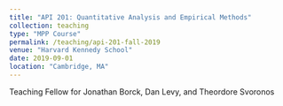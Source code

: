 ```yaml
---
title: "API 201: Quantitative Analysis and Empirical Methods"
collection: teaching
type: "MPP Course"
permalink: /teaching/api-201-fall-2019
venue: "Harvard Kennedy School"
date: 2019-09-01
location: "Cambridge, MA"
---
```


Teaching Fellow for Jonathan Borck, Dan Levy, and Theordore Svoronos